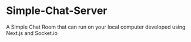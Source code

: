 # Simple-Chat-Server
A Simple Chat Room that can run on your local computer developed using Next.js and Socket.io
